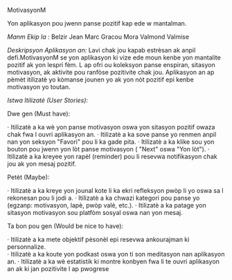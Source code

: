 MotivasyonM

Yon aplikasyon pou jwenn panse pozitif kap ede w mantalman.

 *Manm Ekip la* : 
Belzir Jean Marc
Gracou Mora
Valmond Valmise

 *Deskripsyon Aplikasyon an:* Lavi chak jou kapab estrèsan ak anpil defi.MotivasyonM se yon aplikasyon ki vize ede moun kenbe yon mantalite pozitif ak yon lespri fèm. L ap ofri ou koleksyon panse enspiran, sitasyon motivasyon, ak aktivite pou ranfòse pozitivite chak jou. Aplikasyon an ap pèmèt itilizatè yo kòmanse jounen yo ak yon nòt pozitif epi kenbe motivasyon yo toutan.

 *Istwa Itilizatè (User Stories):* 

Dwe gen (Must have):

· Itilizatè a ka wè yon panse motivasyon oswa yon sitasyon pozitif owaza chak fwa l ouvri aplikasyon an.
· Itilizatè a ka sove panse yo renmen anpil nan yon seksyon "Favori" pou li ka gade pita.
· Itilizatè a ka klike sou yon bouton pou jwenn yon lòt panse motivasyon ( "Next" oswa "Yon lòt").
· Itilizatè a ka kreyee yon rapèl (reminder) pou li resevwa notifikasyon chak jou ak yon mesaj pozitif.

Petèt (Maybe):

· Itilizatè a ka kreye yon jounal kote li ka ekri refleksyon pwòp li yo oswa sa l rekonesan pou li jodi a.
· Itilizatè a ka chwazi kategori pou panse yo (egzanp: motivasyon, lapè, pwòp valè, etc.).
· Itilizatè a ka patage yon sitasyon motivasyon sou platfòm sosyal oswa nan yon mesaj.

Ta bon pou gen (Would be nice to have):
   
· Itilizatè a ka mete objektif pèsonèl epi resevwa ankourajman ki personnalize.     
· Itilizatè a ka koute yon podkast oswa yon ti son meditasyon nan aplikasyon an.
· Itilizatè a ka wè estatistik ki montre konbyen fwa li te ouvri aplikasyon an ak ki jan pozitivite l ap pwogrese
